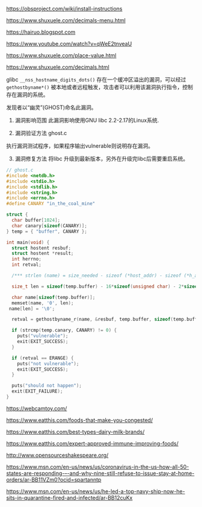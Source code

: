 
https://obsproject.com/wiki/install-instructions

https://www.shuxuele.com/decimals-menu.html

https://hairuo.blogspot.com

https://www.youtube.com/watch?v=qWeE2tnveaU

https://www.shuxuele.com/place-value.html

https://www.shuxuele.com/decimals.html

glibc `__nss_hostname_digits_dots()` 存在一个缓冲区溢出的漏洞，可以经过 `gethostbyname*()` 被本地或者远程触发，攻击者可以利用该漏洞执行指令，控制存在漏洞的系统。

发现者以“幽灵”(GHOST)命名此漏洞。

1. 漏洞影响范围
此漏洞影响使用GNU libc 2.2-2.17的Linux系统.

2. 漏洞验证方法
ghost.c

执行漏洞测试程序，如果程序输出vulnerable则说明存在漏洞。 

3. 漏洞修复方法
将libc 升级到最新版本，另外在升级完libc后需要重启系统。

```c  
// ghost.c
#include <netdb.h>
#include <stdio.h>
#include <stdlib.h>
#include <string.h>
#include <errno.h>
#define CANARY "in_the_coal_mine"

struct {
  char buffer[1024];
  char canary[sizeof(CANARY)];
} temp = { "buffer", CANARY };

int main(void) {
  struct hostent resbuf;
  struct hostent *result;
  int herrno;
  int retval;

  /*** strlen (name) = size_needed - sizeof (*host_addr) - sizeof (*h_addr_ptrs) - 1; ***/

  size_t len = sizeof(temp.buffer) - 16*sizeof(unsigned char) - 2*sizeof(char *) - 1;

  char name[sizeof(temp.buffer)];
  memset(name, '0', len);
 name[len] = '\0';

  retval = gethostbyname_r(name, &resbuf, temp.buffer, sizeof(temp.buffer), &result, &herrno);

  if (strcmp(temp.canary, CANARY) != 0) {
    puts("vulnerable");
    exit(EXIT_SUCCESS);
  }

  if (retval == ERANGE) {
    puts("not vulnerable");
    exit(EXIT_SUCCESS);
  }

  puts("should not happen");
  exit(EXIT_FAILURE);
}
```

https://webcamtoy.com/

https://www.eatthis.com/foods-that-make-you-congested/

https://www.eatthis.com/best-types-dairy-milk-brands/

https://www.eatthis.com/expert-approved-immune-improving-foods/

http://www.opensourceshakespeare.org/

https://www.msn.com/en-us/news/us/coronavirus-in-the-us-how-all-50-states-are-responding-–-and-why-nine-still-refuse-to-issue-stay-at-home-orders/ar-BB11VZm0?ocid=spartanntp

https://www.msn.com/en-us/news/us/he-led-a-top-navy-ship-now-he-sits-in-quarantine-fired-and-infected/ar-BB12cuKx
